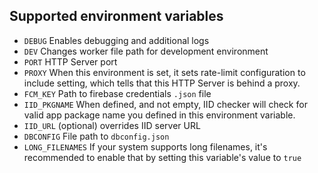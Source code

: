 
## Supported environment variables
- `DEBUG`           Enables debugging and additional logs
- `DEV`             Changes worker file path for development environment
- `PORT`            HTTP Server port
- `PROXY`           When this environment is set, it sets rate-limit configuration to include setting, which tells that this HTTP Server is behind a proxy.
- `FCM_KEY`         Path to firebase credentials `.json` file
- `IID_PKGNAME`     When defined, and not empty, IID checker will check for valid app package name you defined in this environment variable.
- `IID_URL`         (optional) overrides IID server URL
- `DBCONFIG`        File path to `dbconfig.json`
- `LONG_FILENAMES`  If your system supports long filenames, it's recommended to enable that by setting this variable's value to `true`
